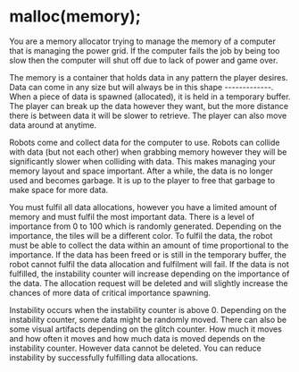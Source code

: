 # malloc(memory);

You are a memory allocator trying to manage the memory of a computer that is managing the power grid.
If the computer fails the job by being too slow then the computer will shut off due to lack of power and game over.

The memory is a container that holds data in any pattern the player desires.
Data can come in any size but will always be in this shape -------------.
When a piece of data is spawned (allocated), it is held in a temporary buffer.
The player can break up the data however they want, but the more distance there is between data it will be slower to retrieve.
The player can also move data around at anytime.

Robots come and collect data for the computer to use.
Robots can collide with data (but not each other) when grabbing memory however they will be significantly slower when colliding with data.
This makes managing your memory layout and space important.
After a while, the data is no longer used and becomes garbage.
It is up to the player to free that garbage to make space for more data.

You must fulfil all data allocations, however you have a limited amount of memory and must fulfil the most important data.
There is a level of importance from 0 to 100 which is randomly generated. Depending on the importance, the tiles will be a different color.
To fulfil the data, the robot must be able to collect the data within an amount of time proportional to the importance.
If the data has been freed or is still in the temporary buffer, the robot cannot fulfil the data allocation and fulfilment will fail.
If the data is not fulfilled, the instability counter will increase depending on the importance of the data.
The allocation request will be deleted and will slightly increase the chances of more data of critical importance spawning.

Instability occurs when the instability counter is above 0.
Depending on the instability counter, some data might be randomly moved. There can also be some visual artifacts depending on the glitch counter.
How much it moves and how often it moves and how much data is moved depends on the instability counter.
However data cannot be deleted. You can reduce instability by successfully fulfilling data allocations.